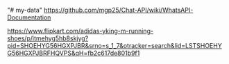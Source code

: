 "# my-data" 
https://github.com/mgp25/Chat-API/wiki/WhatsAPI-Documentation

https://www.flipkart.com/adidas-yking-m-running-shoes/p/itmehyg5hb8skjyg?pid=SHOEHYG56HGXPJBR&srno=s_1_7&otracker=search&lid=LSTSHOEHYG56HGXPJBRFHQVPS&qH=fb2c617de801b9f1
